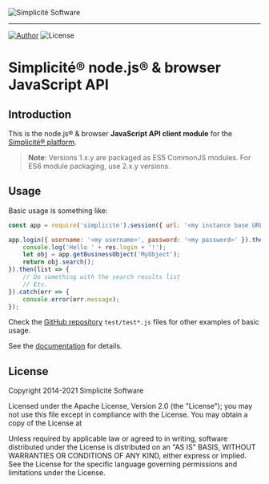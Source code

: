 ![Simplicit&eacute; Software](https://www.simplicite.io/resources/logos/logo250-grey.png)
* * *

<a href="https://www.simplicite.io"><img src="https://img.shields.io/badge/author-Simplicite_Software-blue.svg?style=flat-square" alt="Author"></a>&nbsp;<img src="https://img.shields.io/badge/license-Apache--2.0-orange.svg?style=flat-square" alt="License">

Simplicit&eacute;&reg; node.js&reg; &amp; browser JavaScript API
================================================================

Introduction
------------

This is the node.js&reg; &amp; browser **JavaScript API client module** for the [Simplicit&eacute;&reg; platform](http://www.simplicitesoftware.com).

> **Note**: Versions 1.x.y are packaged as ES5 CommonJS modules. For ES6 module packaging, use 2.x.y versions.

Usage
-----

Basic usage is something like:

```javascript
const app = require('simplicite').session({ url: '<my instance base URL>' });

app.login({ username: '<my username>', password: '<my password>' }).then(res => {
	console.log('Hello ' + res.login + '!');
	let obj = app.getBusinessObject('MyObject');
	return obj.search();
}).then(list => {
	// Do something with the search results list
	// Etc.
}).catch(err => {
	console.error(err.message);
});
```

Check the [GitHub repository](https://github.com/simplicitesoftware/nodejs-api) `test/test*.js`
files for other examples of basic usage.

See the [documentation](https://simplicitesoftware.github.io/nodejs-api/) for details.

License
-------

Copyright 2014-2021 Simplicit&eacute; Software

Licensed under the Apache License, Version 2.0 (the "License");
you may not use this file except in compliance with the License.
You may obtain a copy of the License at

[](http://www.apache.org/licenses/LICENSE-2.0)

Unless required by applicable law or agreed to in writing, software
distributed under the License is distributed on an "AS IS" BASIS,
WITHOUT WARRANTIES OR CONDITIONS OF ANY KIND, either express or implied.
See the License for the specific language governing permissions and
limitations under the License.
